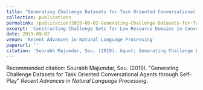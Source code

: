 ```yaml
---
title: "Generating Challenge Datasets for Task Oriented Conversational Agents through Self-Play"
collection: publications
permalink: /publication/2019-09-02-Generating-Challenge-Datasets-for-Task-Oriented-Conversational-Agents-through-Self-Play
excerpt: 'Constructing Challenge Sets for Low Resource Domains in Conversational Agents'
date: 2019-09-02
venue: 'Recent Advances in Natural Language Processing'
paperurl: ''
citation: 'Sourabh Majumdar, Sou. (2019). &quot; Generating Challenge Datasets for Task Oriented Conversational Agents through Self-Play.&quot; <i>Recent Advances in Natural Language Processing, 2019</i>.'
---
```


Recommended citation: Sourabh Majumdar, Sou. (2019). "Generating Challenge Datasets for Task Oriented Conversational Agents through Self-Play" <i>Recent Advances in Natural Language Processing</i>.
